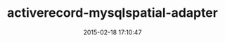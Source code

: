 ---
layout: post
title:  "activerecord-mysqlspatial-adapter"
repo:   "rgeo/activerecord-mysqlspatial-adapter"
date:   2015-02-18 17:10:47
gemurl: http://virtuoso.rubyforge.org/activerecord-mysqlspatial-adapter
---